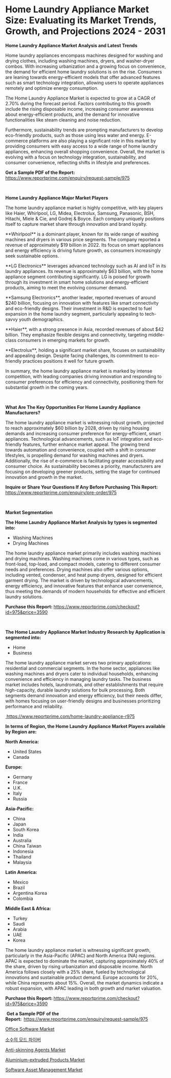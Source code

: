 <p><h1>Home Laundry Appliance Market Size: Evaluating its Market Trends, Growth, and Projections 2024 - 2031</h1></p><p><strong>Home Laundry Appliance Market Analysis and Latest Trends</strong></p>
<p><p>Home laundry appliances encompass machines designed for washing and drying clothes, including washing machines, dryers, and washer-dryer combos. With increasing urbanization and a growing focus on convenience, the demand for efficient home laundry solutions is on the rise. Consumers are leaning towards energy-efficient models that offer advanced features such as smart technology integration, allowing users to operate appliances remotely and optimize energy consumption.</p><p>The Home Laundry Appliance Market is expected to grow at a CAGR of 2.70% during the forecast period. Factors contributing to this growth include the rising disposable income, increasing consumer awareness about energy-efficient products, and the demand for innovative functionalities like steam cleaning and noise reduction. </p><p>Furthermore, sustainability trends are prompting manufacturers to develop eco-friendly products, such as those using less water and energy. E-commerce platforms are also playing a significant role in this market by providing consumers with easy access to a wide range of home laundry appliances, enhancing overall shopping convenience. Overall, the market is evolving with a focus on technology integration, sustainability, and consumer convenience, reflecting shifts in lifestyle and preferences.</p></p>
<p><strong>Get a Sample PDF of the Report:&nbsp;</strong> <a href="https://www.reportprime.com/enquiry/request-sample/975">https://www.reportprime.com/enquiry/request-sample/975</a></p>
<p>&nbsp;</p>
<p><strong>Home Laundry Appliance Major Market Players</strong></p>
<p><p>The home laundry appliance market is highly competitive, with key players like Haier, Whirlpool, LG, Midea, Electrolux, Samsung, Panasonic, BSH, Hitachi, Miele & Cie, and Godrej & Boyce. Each company uniquely positions itself to capture market share through innovation and brand loyalty.</p><p>**Whirlpool** is a dominant player, known for its wide range of washing machines and dryers in various price segments. The company reported a revenue of approximately $19 billion in 2022. Its focus on smart appliances and energy efficiency is driving future growth, as consumers increasingly seek sustainable options.</p><p>**LG Electronics** leverages advanced technology such as AI and IoT in its laundry appliances. Its revenue is approximately $63 billion, with the home appliance segment contributing significantly. LG is poised for growth through its investment in smart home solutions and energy-efficient products, aiming to meet the evolving consumer demand.</p><p>**Samsung Electronics**, another leader, reported revenues of around $240 billion, focusing on innovation with features like smart connectivity and eco-friendly designs. Their investment in R&D is expected to fuel expansion in the home laundry segment, particularly appealing to tech-savvy youth demographics.</p><p>**Haier**, with a strong presence in Asia, recorded revenues of about $42 billion. They emphasize flexible designs and connectivity, targeting middle-class consumers in emerging markets for growth.</p><p>**Electrolux**, holding a significant market share, focuses on sustainability and appealing design. Despite facing challenges, its commitment to eco-friendly practices positions it well for future growth.</p><p>In summary, the home laundry appliance market is marked by intense competition, with leading companies driving innovation and responding to consumer preferences for efficiency and connectivity, positioning them for substantial growth in the coming years.</p></p>
<p>&nbsp;</p>
<p><strong>What Are The Key Opportunities For Home Laundry Appliance Manufacturers?</strong></p>
<p><p>The home laundry appliance market is witnessing robust growth, projected to reach approximately $60 billion by 2028, driven by rising housing demands and increasing consumer preference for energy-efficient, smart appliances. Technological advancements, such as IoT integration and eco-friendly features, further enhance market appeal. The growing trend towards automation and convenience, coupled with a shift in consumer lifestyles, is propelling demand for washing machines and dryers. Additionally, the rise of e-commerce is facilitating greater accessibility and consumer choice. As sustainability becomes a priority, manufacturers are focusing on developing greener products, setting the stage for continued innovation and growth in the market.</p></p>
<p><strong>Inquire or Share Your Questions If Any Before Purchasing This Report:</strong> <a href="https://www.reportprime.com/enquiry/pre-order/975">https://www.reportprime.com/enquiry/pre-order/975</a></p>
<p>&nbsp;</p>
<p><strong>Market Segmentation</strong></p>
<p><strong>The Home Laundry Appliance Market Analysis by types is segmented into:</strong></p>
<p><ul><li>Washing Machines</li><li>Drying Machines</li></ul></p>
<p><p>The home laundry appliance market primarily includes washing machines and drying machines. Washing machines come in various types, such as front-load, top-load, and compact models, catering to different consumer needs and preferences. Drying machines also offer various options, including vented, condenser, and heat pump dryers, designed for efficient garment drying. The market is driven by technological advancements, energy efficiency, and innovative features that enhance user convenience, thus meeting the demands of modern households for effective and efficient laundry solutions.</p></p>
<p><strong>Purchase this Report:&nbsp;</strong><a href="https://www.reportprime.com/checkout?id=975&price=3590">https://www.reportprime.com/checkout?id=975&price=3590</a></p>
<p>&nbsp;</p>
<p><strong>The Home Laundry Appliance Market Industry Research by Application is segmented into:</strong></p>
<p><ul><li>Home</li><li>Business</li></ul></p>
<p><p>The home laundry appliance market serves two primary applications: residential and commercial segments. In the home sector, appliances like washing machines and dryers cater to individual households, enhancing convenience and efficiency in managing laundry tasks. The business market includes hotels, laundromats, and other establishments that require high-capacity, durable laundry solutions for bulk processing. Both segments demand innovation and energy efficiency, but their needs differ, with homes focusing on user-friendly designs and businesses prioritizing performance and reliability.</p></p>
<p><a href="https://www.reportprime.com/home-laundry-appliance-r975">&nbsp;https://www.reportprime.com/home-laundry-appliance-r975</a></p>
<p><strong>In terms of Region, the Home Laundry Appliance Market Players available by Region are:</strong></p>
<p>
    <p> <strong> North America: </strong>
        <ul>
            <li>United States</li>
            <li>Canada</li>
        </ul>
        </p> 
    <p> <strong> Europe: </strong>
        <ul>
            <li>Germany</li>
            <li>France</li>
            <li>U.K.</li>
            <li>Italy</li>
            <li>Russia</li>
        </ul>
        </p> 
    <p> <strong> Asia-Pacific: </strong>
        <ul>
            <li>China</li>
            <li>Japan</li>
            <li>South Korea</li>
            <li>India</li>
            <li>Australia</li>
            <li>China Taiwan</li>
            <li>Indonesia</li>
            <li>Thailand</li>
            <li>Malaysia</li>
        </ul>
        </p> 
    <p> <strong> Latin America: </strong>
        <ul>
            <li>Mexico</li>
            <li>Brazil</li>
            <li>Argentina Korea</li>
            <li>Colombia</li>
        </ul>
        </p> 
    <p> <strong> Middle East & Africa: </strong>
        <ul>
            <li>Turkey</li>
            <li>Saudi</li>
            <li>Arabia</li>
            <li>UAE</li>
            <li>Korea</li>
        </ul>
    </p>
    </p>
<p><p>The home laundry appliance market is witnessing significant growth, particularly in the Asia-Pacific (APAC) and North America (NA) regions. APAC is expected to dominate the market, capturing approximately 40% of the share, driven by rising urbanization and disposable income. North America follows closely with a 25% share, fueled by technological innovations and sustainable product demand. Europe accounts for 20%, while China represents about 15%. Overall, the market dynamics indicate a robust expansion, with APAC leading in both growth and market valuation.</p></p>
<p><strong>Purchase this Report: </strong><a href="https://www.reportprime.com/checkout?id=975&price=3590">https://www.reportprime.com/checkout?id=975&price=3590</a></p>
<p>&nbsp;<strong>Get a Sample PDF of the Report:&nbsp;&nbsp;</strong><a href="https://www.reportprime.com/enquiry/request-sample/975">https://www.reportprime.com/enquiry/request-sample/975</a></p>
<p><strong></strong></p>
<p><p><a href="https://medium.com/@perrin7364/global-office-software-market-opportunities-and-market-challenges-2024-2031-ed50da1c67c5">Office Software Market</a></p><p><a href="https://medium.com/@jennaduke56/%EC%A0%84%EB%9E%B5%EC%A0%81-%EC%8B%9C%EC%9E%A5-%EC%9D%B8%EC%82%AC%EC%9D%B4%ED%8A%B8-%EA%B8%80%EB%A1%9C%EB%B2%8C-%ED%95%8F-%EB%AA%A8%EB%93%9C-%EC%84%AC%EC%9C%A0-%EC%8B%9C%EC%9E%A5-%ED%99%98%EA%B2%BD-%ED%83%90%EC%83%89-2024-2031-bf886583bc50">소수의 모드 파이버</a></p><p><a href="https://issuu.com/reportprime-2/docs/anti-skinning-agents-market-size-20_fcc7f66369de91">Anti-skinning Agents Market</a></p><p><a href="https://issuu.com/reportprime-2/docs/aluminium-extruded-products-market-_8c43ce0cefc033">Aluminium-extruded Products Market</a></p><p><a href="https://medium.com/@perrin7364/navigating-the-global-software-asset-management-market-from-trends-to-strategy-for-period-from-2024-66bb0d43c033">Software Asset Management Market</a></p></p>